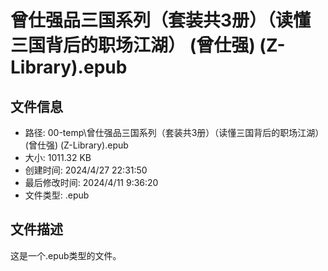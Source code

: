 ﻿# 曾仕强品三国系列（套装共3册）（读懂三国背后的职场江湖） (曾仕强) (Z-Library).epub

## 文件信息
- 路径: 00-temp\曾仕强品三国系列（套装共3册）（读懂三国背后的职场江湖） (曾仕强) (Z-Library).epub
- 大小: 1011.32 KB
- 创建时间: 2024/4/27 22:31:50
- 最后修改时间: 2024/4/11 9:36:20
- 文件类型: .epub

## 文件描述
这是一个.epub类型的文件。

